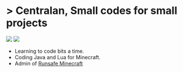 # > Centralan, Small codes for small projects

<img src="https://img.shields.io/static/v1?&label=&message=java&color=b07219"/> <img src="https://img.shields.io/static/v1?&label=&message=lua&color=000080"/>

- Learning to code bits a time.
- Coding Java and Lua for Minecraft.
- Admin of [Runsafe Minecraft](https://discord.runsafe.no)
